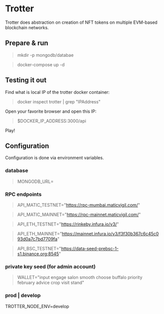 # Trotter

Trotter does abstraction on creation of NFT tokens on multiple EVM-based blockchain networks.

## Prepare & run

> mkdir -p mongodb/databae

> docker-compose up -d

## Testing it out

Find what is local IP of the trotter docker container:

> docker inspect trotter | grep "IPAddress"

Open your favorite browser and open this IP:

> $DOCKER_IP_ADDRESS:3000/api

Play!

## Configuration

Configuration is done via environment variables.

### database
> MONGODB_URL=

### RPC endpoints
> API_MATIC_TESTNET="https://rpc-mumbai.maticvigil.com/"

> API_MATIC_MAINNET="https://rpc-mainnet.maticvigil.com/"

> API_ETH_TESTNET="https://rinkeby.infura.io/v3/"

> API_ETH_MAINNET="https://mainnet.infura.io/v3/f3f30b367c6c45c093d0a7c7bd7709fa"

> API_BSC_TESTNET="https://data-seed-prebsc-1-s1.binance.org:8545"

### private key seed (for admin account)
> WALLET="input engage salon smooth choose buffalo priority february advice crop visit stand"

### prod | develop
TROTTER_NODE_ENV=develop 